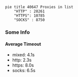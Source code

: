 
```mermaid
pie title 40647 Proxies in list
    "HTTP" : 28261
    "HTTPS": 10785
    "SOCKS" : 8750
```

### Some Info
#### Average Timeout

- mixed: 4.1s
- http: 2.3s
- https: 8.0s
- socks: 6.5s